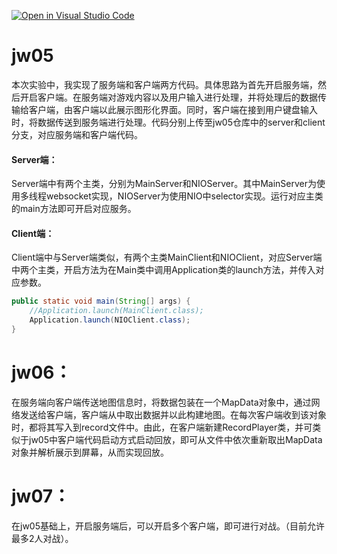 [![Open in Visual Studio Code](https://classroom.github.com/assets/open-in-vscode-f059dc9a6f8d3a56e377f745f24479a46679e63a5d9fe6f495e02850cd0d8118.svg)](https://classroom.github.com/online_ide?assignment_repo_id=6244990&assignment_repo_type=AssignmentRepo)

# jw05

本次实验中，我实现了服务端和客户端两方代码。具体思路为首先开启服务端，然后开启客户端。在服务端对游戏内容以及用户输入进行处理，并将处理后的数据传输给客户端，由客户端以此展示图形化界面。同时，客户端在接到用户键盘输入时，将数据传送到服务端进行处理。代码分别上传至jw05仓库中的server和client分支，对应服务端和客户端代码。

#### Server端：

Server端中有两个主类，分别为MainServer和NIOServer。其中MainServer为使用多线程websocket实现，NIOServer为使用NIO中selector实现。运行对应主类的main方法即可开启对应服务。

#### Client端：

Client端中与Server端类似，有两个主类MainClient和NIOClient，对应Server端中两个主类，开启方法为在Main类中调用Application类的launch方法，并传入对应参数。

```java
public static void main(String[] args) {
    //Application.launch(MainClient.class);
    Application.launch(NIOClient.class);
}
```

# jw06：

在服务端向客户端传送地图信息时，将数据包装在一个MapData对象中，通过网络发送给客户端，客户端从中取出数据并以此构建地图。在每次客户端收到该对象时，都将其写入到record文件中。由此，在客户端新建RecordPlayer类，并可类似于jw05中客户端代码启动方式启动回放，即可从文件中依次重新取出MapData对象并解析展示到屏幕，从而实现回放。

# jw07：

在jw05基础上，开启服务端后，可以开启多个客户端，即可进行对战。（目前允许最多2人对战）。